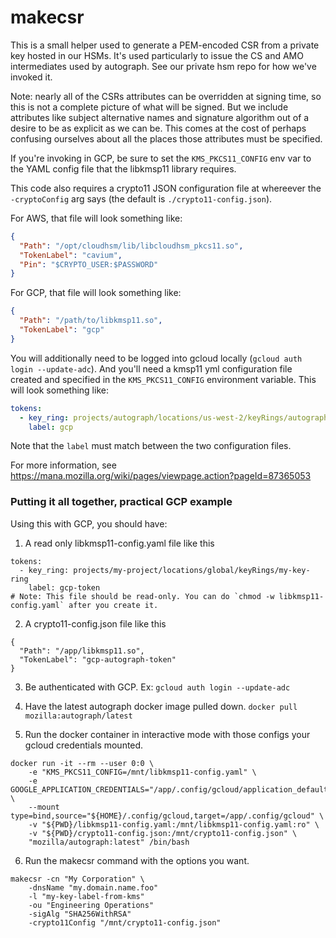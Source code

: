 # makecsr

This is a small helper used to generate a PEM-encoded CSR from a private key
hosted in our HSMs. It's used particularly to issue the CS and AMO intermediates
used by autograph. See our private hsm repo for how we've invoked it.

Note: nearly all of the CSRs attributes can be overridden at signing time, so
this is not a complete picture of what will be signed. But we include attributes
like subject alternative names and signature algorithm out of a desire to be as
explicit as we can be. This comes at the cost of perhaps confusing ourselves
about all the places those attributes must be specified.

If you're invoking in GCP, be sure to set the `KMS_PKCS11_CONFIG` env var to the
YAML config file that the libkmsp11 library requires.

This code also requires a crypto11 JSON configuration file at whereever the
`-cryptoConfig` arg says (the default is `./crypto11-config.json`).

For AWS, that file will look something like:

```json
{
  "Path": "/opt/cloudhsm/lib/libcloudhsm_pkcs11.so",
  "TokenLabel": "cavium",
  "Pin": "$CRYPTO_USER:$PASSWORD"
}
```

For GCP, that file will look something like:

```json
{
  "Path": "/path/to/libkmsp11.so",
  "TokenLabel": "gcp"
}
```

You will additionally need to be logged into gcloud locally (`gcloud auth login
--update-adc`). And you'll need a kmsp11 yml configuration file created and
specified in the `KMS_PKCS11_CONFIG` environment variable. This will look
something like:

```yaml
tokens:
  - key_ring: projects/autograph/locations/us-west-2/keyRings/autograph-keyring
    label: gcp
```

Note that the `label` must match between the two configuration files.

For more information, see
https://mana.mozilla.org/wiki/pages/viewpage.action?pageId=87365053

### Putting it all together, practical GCP example
Using this with GCP, you should have:

1. A read only libkmsp11-config.yaml file like this
```
tokens:
  - key_ring: projects/my-project/locations/global/keyRings/my-key-ring
    label: gcp-token
# Note: This file should be read-only. You can do `chmod -w libkmsp11-config.yaml` after you create it.
```

2. A crypto11-config.json file like this
```
{
  "Path": "/app/libkmsp11.so",
  "TokenLabel": "gcp-autograph-token"
}
```

3. Be authenticated with GCP. Ex: `gcloud auth login --update-adc`

4. Have the latest autograph docker image pulled down. `docker pull mozilla:autograph/latest`

5. Run the docker container in interactive mode with those configs your gcloud credentials mounted.
```
docker run -it --rm --user 0:0 \
    -e "KMS_PKCS11_CONFIG=/mnt/libkmsp11-config.yaml" \
    -e GOOGLE_APPLICATION_CREDENTIALS="/app/.config/gcloud/application_default_credentials.json" \
    --mount type=bind,source="${HOME}/.config/gcloud,target=/app/.config/gcloud" \
    -v "${PWD}/libkmsp11-config.yaml:/mnt/libkmsp11-config.yaml:ro" \
    -v "${PWD}/crypto11-config.json:/mnt/crypto11-config.json" \
    "mozilla/autograph:latest" /bin/bash
```

6. Run the makecsr command with the options you want.
```
makecsr -cn "My Corporation" \
    -dnsName "my.domain.name.foo" 
    -l "my-key-label-from-kms" 
    -ou "Engineering Operations" 
    -sigAlg "SHA256WithRSA" 
    -crypto11Config "/mnt/crypto11-config.json"
```
